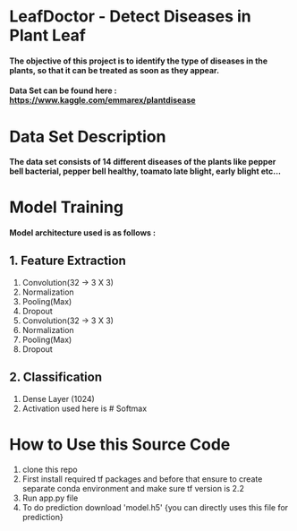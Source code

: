# LeafDoctor - Detect Diseases in Plant Leaf
#### The objective of this project is to identify the type of diseases in the plants, so that it can be treated as soon as they appear.

#### Data Set can be found here : https://www.kaggle.com/emmarex/plantdisease

# Data Set Description
#### The data set consists of 14 different diseases of the plants like **pepper bell bacterial, pepper bell healthy, toamato late blight, early blight** etc...

# Model Training
#### Model architecture used is as follows :
## 1. Feature Extraction
1. Convolution(32 -> 3 X 3)
2. Normalization
3. Pooling(Max)
4. Dropout
5. Convolution(32 -> 3 X 3)
6. Normalization
7. Pooling(Max)
8. Dropout

## 2. Classification
1. Dense Layer (1024)
2. Activation used here is # Softmax


# How to Use this Source Code
1. clone this repo
2. First install required tf packages and before that ensure to create separate conda environment and make sure tf version is 2.2
3. Run app.py file
5. To do prediction download 'model.h5' {you can directly uses this file for prediction}
